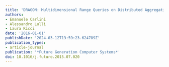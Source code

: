 ```yaml
---
title: 'DRAGON: Multidimensional Range Queries on Distributed Aggregation Trees'
authors:
- Emanuele Carlini
- Alessandro Lulli
- Laura Ricci
date: '2016-01-01'
publishDate: '2024-03-12T13:59:23.624789Z'
publication_types:
- article-journal
publication: '*Future Generation Computer Systems*'
doi: 10.1016/j.future.2015.07.020
---
```

